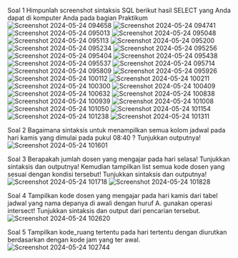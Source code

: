 Soal 1
Himpunlah screenshot sintaksis SQL berikut hasil SELECT yang Anda dapat di komputer Anda pada bagian Praktikum
![Screenshot 2024-05-24 094658](https://github.com/elsa177/Learn-MyPHP-Admin/assets/160198836/af770b22-cd80-4058-a258-ceadc28c7921)
![Screenshot 2024-05-24 094741](https://github.com/elsa177/Learn-MyPHP-Admin/assets/160198836/cdd6616c-4e50-4f16-89b9-0e46308e6c26)
![Screenshot 2024-05-24 095013](https://github.com/elsa177/Learn-MyPHP-Admin/assets/160198836/2630aae0-d478-43c9-a835-61a4ab29d1fa)
![Screenshot 2024-05-24 095048](https://github.com/elsa177/Learn-MyPHP-Admin/assets/160198836/0687acf0-4594-4ab2-b870-6b782099ebd7)
![Screenshot 2024-05-24 095113](https://github.com/elsa177/Learn-MyPHP-Admin/assets/160198836/bacb1e25-15ee-4fa1-8620-76e89f98ef5c)
![Screenshot 2024-05-24 095200](https://github.com/elsa177/Learn-MyPHP-Admin/assets/160198836/dcd0b034-0070-45ab-9104-5d773ab14d8d)
![Screenshot 2024-05-24 095234](https://github.com/elsa177/Learn-MyPHP-Admin/assets/160198836/ee3cde65-a8f4-4bea-ad11-847d04417c0d)
![Screenshot 2024-05-24 095256](https://github.com/elsa177/Learn-MyPHP-Admin/assets/160198836/8b87170d-80fc-4c49-bd3a-5a3914642e8e)
![Screenshot 2024-05-24 095404](https://github.com/elsa177/Learn-MyPHP-Admin/assets/160198836/82de0dd3-0b7b-4022-b795-50d1cdd8c0f3)
![Screenshot 2024-05-24 095438](https://github.com/elsa177/Learn-MyPHP-Admin/assets/160198836/65bf85db-d594-4dab-9e9f-e7e110435dbd)
![Screenshot 2024-05-24 095537](https://github.com/elsa177/Learn-MyPHP-Admin/assets/160198836/f0055367-61e3-4e73-b06c-3a362ca503b8)
![Screenshot 2024-05-24 095714](https://github.com/elsa177/Learn-MyPHP-Admin/assets/160198836/7413f7f7-464a-4d2a-bf99-cf605837184d)
![Screenshot 2024-05-24 095809](https://github.com/elsa177/Learn-MyPHP-Admin/assets/160198836/ec99b441-e924-4ecb-92ce-2f603c826b1a)
![Screenshot 2024-05-24 095926](https://github.com/elsa177/Learn-MyPHP-Admin/assets/160198836/e8e2b297-3a67-4542-b945-c3cea15bf9b6)
![Screenshot 2024-05-24 100112](https://github.com/elsa177/Learn-MyPHP-Admin/assets/160198836/5e275c29-d3d3-4861-a013-29ea18010282)
![Screenshot 2024-05-24 100211](https://github.com/elsa177/Learn-MyPHP-Admin/assets/160198836/5f07777f-ceed-49df-8a47-7e90b02f110e)
![Screenshot 2024-05-24 100300](https://github.com/elsa177/Learn-MyPHP-Admin/assets/160198836/ea6aecf1-57ea-48ee-bb41-69900a4693b3)
![Screenshot 2024-05-24 100409](https://github.com/elsa177/Learn-MyPHP-Admin/assets/160198836/25e1c79d-8245-4e4f-80b3-fd3f6e46ef5a)
![Screenshot 2024-05-24 100632](https://github.com/elsa177/Learn-MyPHP-Admin/assets/160198836/4a2b573d-3106-4099-aace-b1a517f9936f)
![Screenshot 2024-05-24 100838](https://github.com/elsa177/Learn-MyPHP-Admin/assets/160198836/dd8715e4-0ba5-4272-8eba-f1d2b2583661)
![Screenshot 2024-05-24 100939](https://github.com/elsa177/Learn-MyPHP-Admin/assets/160198836/f1537b44-bffb-43cf-a6d7-06ca601aeb47)
![Screenshot 2024-05-24 101008](https://github.com/elsa177/Learn-MyPHP-Admin/assets/160198836/78fc5759-b123-430d-ac22-e5cb88296a5c)
![Screenshot 2024-05-24 101050](https://github.com/elsa177/Learn-MyPHP-Admin/assets/160198836/e1f12f00-9795-46a9-b827-2f9c287c05fa)
![Screenshot 2024-05-24 101154](https://github.com/elsa177/Learn-MyPHP-Admin/assets/160198836/c62f90c6-9a88-4d9f-b4f4-f0255ee5f9a2)
![Screenshot 2024-05-24 101238](https://github.com/elsa177/Learn-MyPHP-Admin/assets/160198836/177d5612-d366-4187-9f0e-be723df7a831)
![Screenshot 2024-05-24 101311](https://github.com/elsa177/Learn-MyPHP-Admin/assets/160198836/0b92c57e-a632-48c8-bff3-17ee1d555bc4)

Soal 2
Bagaimana sintaksis untuk menampilkan semua kolom jadwal pada hari kamis yang dimulai pada pukul 08:40 ? Tunjukkan outputnya!
![Screenshot 2024-05-24 101601](https://github.com/elsa177/Learn-MyPHP-Admin/assets/160198836/70ec14bb-1129-48b6-adc0-15bbece170c6)

Soal 3
Berapakah jumlah dosen yang mengajar pada hari selasa! Tunjukkan sintaksis dan outputnya! Kemudian tampilkan list semua kode dosen yang sesuai dengan kondisi tersebut! Tunjukkan sintaksis dan outputnya!
![Screenshot 2024-05-24 101718](https://github.com/elsa177/Learn-MyPHP-Admin/assets/160198836/a62819e7-3f2f-4138-9443-1aed1a0061ba)
![Screenshot 2024-05-24 101828](https://github.com/elsa177/Learn-MyPHP-Admin/assets/160198836/68b95bdf-7280-44b0-b4c2-30618ae36e71)

Soal 4
Tampilkan kode dosen yang mengajar pada hari kamis dari tabel jadwal yang nama depanya di awali dengan huruf A. gunakan operasi intersect! Tunjukkan sintaksis dan output dari pencarian tersebut.
![Screenshot 2024-05-24 102620](https://github.com/elsa177/Learn-MyPHP-Admin/assets/160198836/3f332090-682a-48bf-aab2-e512229ed06a)

Soal 5
Tampilkan kode_ruang tertentu pada hari tertentu dengan diurutkan berdasarkan dengan kode jam yang ter awal.
![Screenshot 2024-05-24 102744](https://github.com/elsa177/Learn-MyPHP-Admin/assets/160198836/175f3661-b18e-417b-b8f7-4550f072d2fd)
